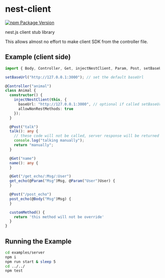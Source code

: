 # nest-client
[![npm Package Version](https://img.shields.io/npm/v/nest-client.svg?maxAge=2592000)](https://www.npmjs.com/package/nest-client)

nest.js client stub library

This allows almost no effort to make client SDK from the controller file.

## Example (client side)
```typescript
import { Body, Controller, Get, injectNestClient, Param, Post, setBaseUrl } from "nest-client";

setBaseUrl("http://127.0.0.1:3000"); // set the default baseUrl

@Controller("animal")
class Animal {
  constructor() {
    injectNestClient(this, {
      baseUrl: "http://127.0.0.1:3000", // optional if called setBaseUrl()
      allowNonRestMethods: true
    });
  }

  @Post("talk")
  talk(): any {
    // these code will not be called, server response will be returned instead
    console.log("talking manually");
    return "manually";
  }

  @Get("name")
  name(): any {
  }

  @Get("/get_echo/:Msg/:User")
  get_echo(@Param("Msg")Msg, @Param("User")User) {
  }

  @Post("/post_echo")
  post_echo(@Body("Msg")Msg) {
  }

  customMethod() {
    return 'this method will not be override'
  }
}
```

## Running the Example
```bash
cd examples/server
npm i
npm run start & sleep 5
cd ../../
npm test
```
